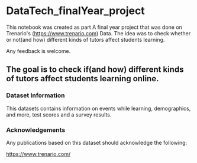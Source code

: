 # DataTech_finalYear_project

This notebook was created as part A final year project that was done on Trenario's (https://www.trenario.com) Data.
The idea was to check whether or not(and how) different kinds of tutors affect students learning.

Any feedback is welcome.


## The goal is to check if(and how) different kinds of tutors affect students learning online.


### Dataset Information

This datasets contains information on events while learning, demographics, and more, test scores and a survey results.



### Acknowledgements

Any publications based on this dataset should acknowledge the following:

https://www.trenario.com/


